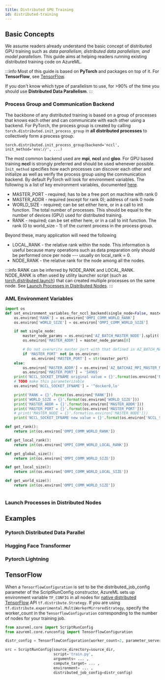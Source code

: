 ```yaml
---
title: Distributed GPU Training
id: distributed-training
---
```


## Basic Concepts

We assume readers already understand the basic concept of distributed GPU training such as _data parallelism, distributed data parallelism, and model parallelism_. This guide aims at helping readers running existing distributed training code on AzureML. 

:::info 
Most of this guide is based on __PyTorch__ and packages on top of it. For __TensorFlow__, see [TensorFlow](#tensorflow).

If you don't know which type of parallelism to use, for >90% of the time you should use __Distributed Data Parallelism__.
:::


### Process Group and Communication Backend
The backbone of any distributed training is based on a group of processes that knows each other and 
can communicate with each other using a backend. For PyTorch, the process group is created by calling `torch.distributed.init_process_group` in __all distributed processes__ to collectively form a process group. 
```
torch.distributed.init_process_group(backend='nccl', init_method='env://', ...)
```
The most common backend used are __mpi__, __nccl__ and __gloo__. For GPU based training __nccl__ is strongly preferred and should be used whenever possible. `Init_method` specifies how each processes can discover each other and initialize as well as verify the process group using the communication backend. By default PyTorch will look for environment variables. The following is a list of key environment variables, documented [here](https://pytorch.org/docs/stable/distributed.html#torch.distributed.init_process_group). 

- MASTER_PORT - required; has to be a free port on machine with rank 0
- MASTER_ADDR - required (except for rank 0); address of rank 0 node
- WORLD_SIZE - required; can be set either here, or in a call to init function. The total number of processes. This should be equal to the number of devices (GPU) used for distributed training. 
- RANK - required; can be set either here, or in a call to init function. The rank (0 to world_size - 1) of the current process in the process group. 

Beyond these, many application will need the following 

- LOCAL_RANK - the relative rank within the node. This information is useful because many operations such as data preparation only should be performed once per node --- usually on local_rank = 0.
- NODE_RANK - the relative rank for the node among all the nodes. 

:::info
RANK can be inferred by NODE_RANK and LOCAL_RANK. NODE_RANK is often used by utility launcher script (such as [torch.distributed.launch](https://github.com/pytorch/pytorch/blob/master/torch/distributed/launch.py)) that can created multiple processes on the same node. See [Launch Processes in Distributed Nodes](#launch-processes-in-distributed-nodes). 
:::

### AML Environment Variables 

```python 
import os
def set_environment_variables_for_nccl_backend(single_node=False, master_port=6105):
    os.environ['RANK'] = os.environ['OMPI_COMM_WORLD_RANK']
    os.environ['WORLD_SIZE'] = os.environ['OMPI_COMM_WORLD_SIZE']

    if not single_node: 
        master_node_params = os.environ['AZ_BATCH_MASTER_NODE'].split(':')
        os.environ['MASTER_ADDR'] = master_node_params[0]

        # Do not overwrite master port with that defined in AZ_BATCH_MASTER_NODE
        if 'MASTER_PORT' not in os.environ:
            os.environ['MASTER_PORT'] = str(master_port)
    else:
        os.environ['MASTER_ADDR'] = os.environ['AZ_BATCHAI_MPI_MASTER_NODE']
        os.environ['MASTER_PORT'] = '54965'
    print('NCCL_SOCKET_IFNAME original value = {}'.format(os.environ['NCCL_SOCKET_IFNAME']))
    # TODO make this parameterizable
    os.environ['NCCL_SOCKET_IFNAME'] = '^docker0,lo'

    print('RANK = {}'.format(os.environ['RANK']))
    print('WORLD_SIZE = {}'.format(os.environ['WORLD_SIZE']))
    print('MASTER_ADDR = {}'.format(os.environ['MASTER_ADDR']))
    print('MASTER_PORT = {}'.format(os.environ['MASTER_PORT']))
    # print('MASTER_NODE = {}'.format(os.environ['MASTER_NODE']))
    print('NCCL_SOCKET_IFNAME new value = {}'.format(os.environ['NCCL_SOCKET_IFNAME']))

def get_rank():
    return int(os.environ['OMPI_COMM_WORLD_RANK'])

def get_local_rank():
    return int(os.environ['OMPI_COMM_WORLD_LOCAL_RANK'])

def get_global_size():
    return int(os.environ['OMPI_COMM_WORLD_SIZE'])

def get_local_size():
    return int(os.environ['OMPI_COMM_WORLD_LOCAL_SIZE'])	

def get_world_size():
    return int(os.environ['OMPI_COMM_WORLD_SIZE'])
	 
```


### Launch Processes in Distributed Nodes







## Examples

### Pytorch Distributed Data Parallel

### Hugging Face Transformer

### Pytorch Lightning

## TensorFlow

When a `TensorflowConfiguration` is set to be the distributed_job_config parameter of the ScriptRunConfig constructor, AzureML sets up environment variable `TF_CONFIG` in all nodes for [native distributed TensorFlow](https://www.tensorflow.org/guide/distributed_training) API `tf.distribute.Strategy`. If you are using `tf.distribute.experimental.MultiWorkerMirroredStrategy`, specify the worker_count in the `TensorflowConfiguration` corresponding to the number of nodes for your training job.

```python
from azureml.core import ScriptRunConfig
from azureml.core.runconfig import TensorflowConfiguration

distr_config = TensorflowConfiguration(worker_count=2, parameter_server_count=0)

src = ScriptRunConfig(source_directory=source_dir,
                      script='train.py',
                      arguments= ... ,
                      compute_target= ... ,
                      environment= ... ,
                      distributed_job_config=distr_config)
```